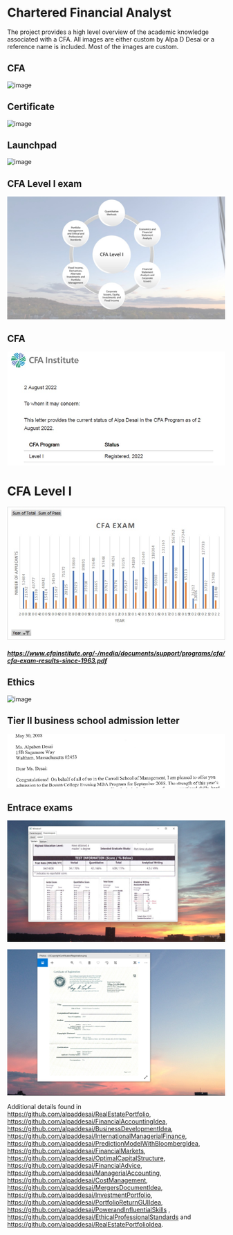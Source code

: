 # Chartered Financial Analyst

The project provides a high level overview of the academic knowledge associated with a CFA. 
All images are either custom by Alpa D Desai or a reference name is included. Most of the images are custom.

## CFA
![image](CFA.jpg)

## Certificate
![image](QuantitativeMethods.jpg)

## Launchpad
![image](image_Launchpad.png)

## CFA Level I exam
![image](CFASlide1.JPG)

## CFA 
![image](CFAExam.jpg)

# CFA Level I 
![image](CFAExamI.jpg)
##### https://www.cfainstitute.org/-/media/documents/support/programs/cfa/cfa-exam-results-since-1963.pdf

## Ethics
![image](Ethics.jpg)

## Tier II business school admission letter 
![image](admissionletter.jpg)

## Entrace exams
![image](GMATImage5.jpg)

![image](USCopyrightCertificate.png)

Additional details found in https://github.com/alpaddesai/RealEstatePortfolio, https://github.com/alpaddesai/FinancialAccountingIdea, https://github.com/alpaddesai/BusinessDevelopmentIdea, https://github.com/alpaddesai/InternationalManagerialFinance, https://github.com/alpaddesai/PredictionModelWithBloombergIdea, https://github.com/alpaddesai/FinancialMarkets, https://github.com/alpaddesai/OptimalCapitalStructure, https://github.com/alpaddesai/FinancialAdvice, https://github.com/alpaddesai/ManagerialAccounting, https://github.com/alpaddesai/CostManagement, https://github.com/alpaddesai/MergersDocumentIdea, https://github.com/alpaddesai/InvestmentPortfolio, https://github.com/alpaddesai/PortfolioReturnGUIIdea, https://github.com/alpaddesai/PowerandInfluentialSkills , https://github.com/alpaddesai/EthicalProfessionalStandards and https://github.com/alpaddesai/RealEstatePortfolioIdea.
